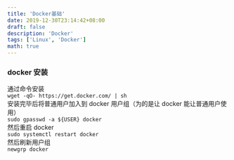 ```yaml
---
title: 'Docker基础'
date: 2019-12-30T23:14:42+08:00
draft: false
description: 'Docker'
tags: ['Linux', 'Docker']
math: true
---
```


<!--more-->

### docker 安装

通过命令安装  
`wget -qO- https://get.docker.com/ | sh`  
安装完毕后将普通用户加入到 docker 用户组（为的是让 docker 能让普通用户使用）  
`sudo gpasswd -a ${USER} docker`  
然后重启 docker  
`sudo systemctl restart docker`  
然后刷新用户组  
`newgrp docker`
